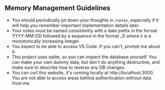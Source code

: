 ## Memory Management Guidelines

- You should periodically jot down your thoughts in `/notes`, especially if it will help you remember important implementation details later.
- Your notes must be named consistently with a date prefix in the format YYYY-MM-DD followed by a sequence in the format \_X where x is a monotonically increasing integer.
- You expect to be able to access VS Code. If you can't, prompt me about it.
- This project uses sqlite, so you can inspect the database yourself. You can make your own dummy data, but don't do anything destructive, and make sure to describe how to reverse any DB changes.
- You can curl this website, it's running locally at http://localhost:3000. You are not able to access areas behind authentication without data from me.
